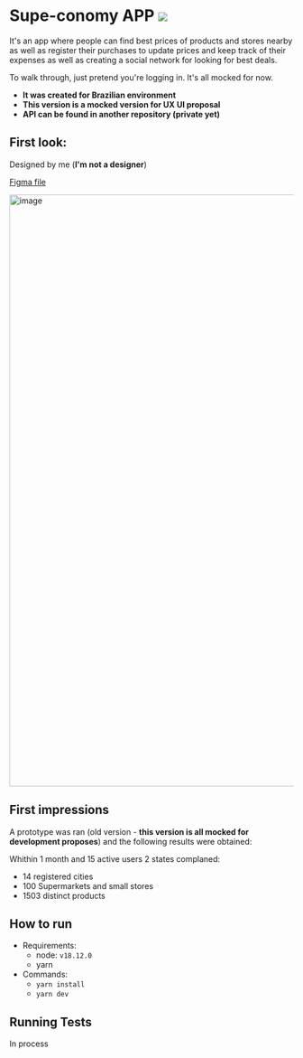 # Supe-conomy APP [<img src=https://badgen.net/badge/supe-conomy/up/green>](https://supeconomy-app.vercel.app/)

It's an app where people can find best prices of products and stores nearby as well as register their purchases to update prices and keep track of their expenses as well as creating a social network for looking for best deals.

To walk through, just pretend you're logging in. It's all mocked for now.

- **It was created for Brazilian environment**
- **This version is a mocked version for UX UI proposal**
- **API can be found in another repository (private yet)**

## First look:

Designed by me (**I'm not a designer**)

[Figma file](https://www.figma.com/file/ImETBPqIKkRIbtrqHlZVal/Supe-conomy?node-id=0%3A1&t=lcXUTiOWW7jdVlOi-1)

<img width="1048" alt="image" src="https://user-images.githubusercontent.com/8183000/217628934-5bcb8e16-baa8-4c34-941c-b6b1e3a587ad.png">

## First impressions

A prototype was ran (old version - **this version is all mocked for development proposes**) and the following results were obtained:

Whithin 1 month and 15 active users 2 states complaned:

- 14 registered cities
- 100 Supermarkets and small stores
- 1503 distinct products


## How to run

- Requirements:
  - node: `v18.12.0`
  - yarn
- Commands:
  - `yarn install`
  - `yarn dev`

## Running Tests

In process
